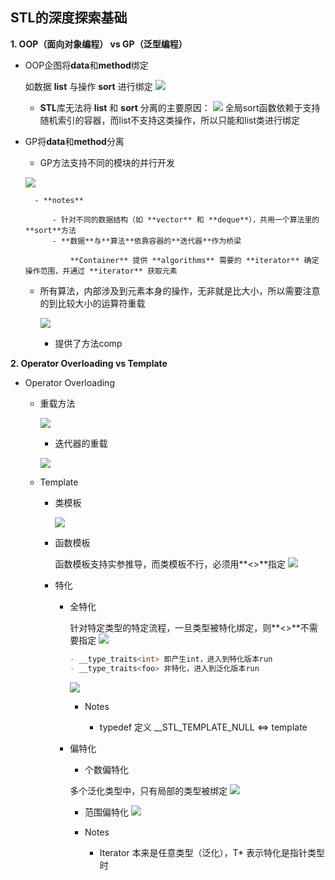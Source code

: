 ## STL的深度探索基础

**1. OOP（面向对象编程） vs GP（泛型编程）**

- OOP企图将**data**和**method**绑定

	如数据 **list** 与操作 **sort** 进行绑定 
	![](./img/13.png)
    
    - **STL**库无法将 **list** 和 **sort** 分离的主要原因：
    	![](./img/15.png)
        全局sort函数依赖于支持随机索引的容器，而list不支持这类操作，所以只能和list类进行绑定

- GP将**data**和**method**分离

	- GP方法支持不同的模块的并行开发
	
    ![](./img/14.png)
    
    	- **notes** 

			- 针对不同的数据结构（如 **vector** 和 **deque**），共用一个算法里的**sort**方法
			- **数据**与**算法**依靠容器的**迭代器**作为桥梁

				**Container** 提供 **algorithms** 需要的 **iterator** 确定操作范围，并通过 **iterator** 获取元素
                
    - 所有算法，内部涉及到元素本身的操作，无非就是比大小，所以需要注意的到比较大小的运算符重载
	
    	![](./img/16.png)
        - 提供了方法comp

**2. Operator Overloading vs Template**

- Operator Overloading

	- 重载方法

		![](./img/17.png)
        - 迭代器的重载

		![](./img/18.png)   
	
	- Template
		
        - 类模板

			![](./img/19.png)  
            
        - 函数模板
			
            函数模板支持实参推导，而类模板不行，必须用**<>**指定
			![](./img/20.png)  
        
        - 特化
			
            - 全特化
           
                针对特定类型的特定流程，一旦类型被特化绑定，则**<>**不需要指定
                ![](./img/21.png)  
                ```C++
                - __type_traits<int> 即产生int，进入到特化版本run 
                - __type_traits<foo> 非特化，进入到泛化版本run
                ```

                ![](./img/22.png)  
                - Notes

                    - typedef 定义 __STL_TEMPLATE_NULL <=> template
           
        	- 偏特化
          		
                - 个数偏特化
               
               	多个泛化类型中，只有局部的类型被绑定
                ![](./img/23.png)  
                
                - 范围偏特化
            	![](./img/24.png)
                
                - Notes
                
                	- Iterator 本来是任意类型（泛化），T\* 表示特化是指针类型时
                 
